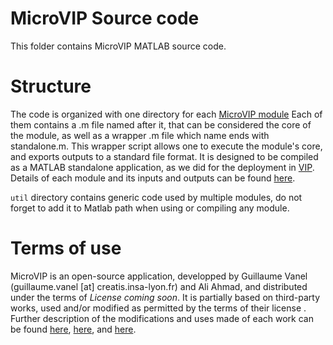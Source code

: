 # MicroVIP Source code
This folder contains MicroVIP MATLAB source code.

# Structure
The code is organized with one directory for each
[MicroVIP module](https://gitlab.in2p3.fr/guillaume.vanel/microvip/-/wikis/MicroVIP%20modules)
Each of them contains a .m file named after it, that can be considered the core
of the module, as well as a wrapper .m file which name ends with standalone.m.
This wrapper script allows one to execute the module's core, and exports outputs
to a standard file format. It is designed to be compiled as a MATLAB standalone
application, as we did for the deployment in 
[VIP](http://vip.creatis.insa-lyon.fr). Details of each module and its inputs
and outputs can be found [here](https://gitlab.in2p3.fr/guillaume.vanel/microvip/-/wikis/MicroVIP%20modules).

`util` directory contains generic code used by multiple modules, do not forget
to add it to Matlab path when using or compiling any module.

# Terms of use
MicroVIP is an open-source application, developped by Guillaume Vanel
(guillaume.vanel \[at\] creatis.insa-lyon.fr) and Ali Ahmad, and distributed
under the terms of *License coming soon*. It is partially based on third-party
works, used and/or modified as permitted by the terms of their license .
Further description of the modifications and uses made of each work can
be found
[here](https://gitlab.in2p3.fr/guillaume.vanel/microvip/-/wikis/Cell%20generator%20third-party%20codes),
[here](https://gitlab.in2p3.fr/guillaume.vanel/microvip/-/wikis/Microscopy%20simulator%20third-party%20codes),
and [here](https://gitlab.in2p3.fr/guillaume.vanel/microvip/-/wikis/Features%20extractor%20third-party%20codes).